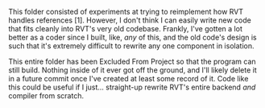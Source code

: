 
This folder consisted of experiments at trying to reimplement how RVT handles references [1]. However, I don't think I can easily write new code that fits cleanly into RVT's very old codebase. Frankly, I've gotten a lot better as a coder since I built, like, *any* of this, and the old code's design is such that it's extremely difficult to rewrite any one component in isolation.

This entire folder has been Excluded From Project so that the program can still build. Nothing inside of it ever got off the ground, and I'll likely delete it in a future commit once I've created at least some record of it. Code like this could be useful if I just... straight-up rewrite RVT's entire backend *and* compiler from scratch.
